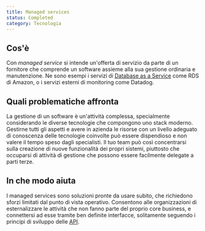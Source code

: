 ```yaml
---
title: Managed services
status: Completed
category: Tecnologia
---
```


## Cos'è
Con _managed service_ si intende un'offerta di servizio da parte di un fornitore che comprende un software assieme alla sua gestione ordinaria e manutenzione. Ne sono esempi i servizi di [Database as a Service](/database_as_a_service/) come RDS di Amazon, o i servizi esterni di monitoring come Datadog.

## Quali problematiche affronta
La gestione di un software è un'attività complessa, specialmente considerando le diverse tecnologie che compongono uno stack moderno. Gestirne tutti gli aspetti e avere in azienda le risorse con un livello adeguato di conoscenza delle tecnologie coinvolte può essere dispendioso e non valere il tempo speso dagli specialisti. Il tuo team può così concentrarsi sulla creazione di nuove funzionalità dei propri sistemi, piuttosto che occuparsi di attività di gestione che possono essere facilmente delegate a parti terze.

## In che modo aiuta
I managed services sono soluzioni pronte da usare subito, che richiedono sforzi limitati dal punto di vista operativo. Consentono alle organizzazioni di esternalizzare le attività che non fanno parte del proprio core business, e connettersi ad esse tramite ben definite interfacce, solitamente seguendo i principi di sviluppo delle [API](/application_programming_interface/).
